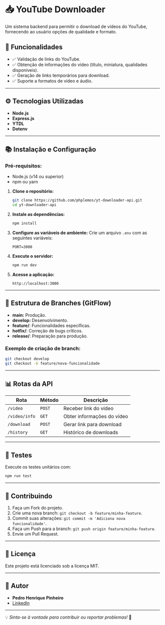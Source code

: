 # 📥 YouTube Downloader

Um sistema backend para permitir o download de vídeos do YouTube, fornecendo ao usuário opções de qualidade e formato.

## 🚀 **Funcionalidades**

- ✅ Validação de links do YouTube.
- ✅ Obtenção de informações do vídeo (título, miniatura, qualidades disponíveis).
- ✅ Geração de links temporários para download.
- ✅ Suporte a formatos de vídeo e áudio.

---

## ⚙️ **Tecnologias Utilizadas**

- **Node.js**
- **Express.js**
- **YTDL**
- **Dotenv**

---

## 📚 **Instalação e Configuração**

### **Pré-requisitos:**
- Node.js (v14 ou superior)
- npm ou yarn

1. **Clone o repositório:**
   ```bash
   git clone https://github.com/phplemos/yt-downloader-api.git
   cd yt-downloader-api
   ```

2. **Instale as dependências:**
   ```bash
   npm install
   ```

3. **Configure as variáveis de ambiente:**
   Crie um arquivo `.env` com as seguintes variáveis:
   ```env
   PORT=3000
   ```

4. **Execute o servidor:**
   ```bash
   npm run dev
   ```

5. **Acesse a aplicação:**
   ``` 
   http://localhost:3000 
   ```
---

## 🔀 **Estrutura de Branches (GitFlow)**

- **main:** Produção.
- **develop:** Desenvolvimento.
- **feature/**: Funcionalidades específicas.
- **hotfix/**: Correção de bugs críticos.
- **release/**: Preparação para produção.

### **Exemplo de criação de branch:**
```bash
git checkout develop
git checkout -b feature/nova-funcionalidade
```

---

## 📊 **Rotas da API**

| **Rota**      | **Método** | **Descrição**             |
|-------------- |----------- |-------------------------- |
| `/video`      | `POST`     | Receber link do vídeo     |
| `/video/info` | `GET`      | Obter informações do vídeo|
| `/download`   | `POST`     | Gerar link para download  |
| `/history`    | `GET`      | Histórico de downloads    |

---

## 🧪 **Testes**

Execute os testes unitários com:
```bash
npm run test
```

---

## 🤝 **Contribuindo**

1. Faça um Fork do projeto.
2. Crie uma nova branch: `git checkout -b feature/minha-feature`.
3. Commit suas alterações: `git commit -m 'Adiciona nova funcionalidade'`.
4. Faça um Push para a branch: `git push origin feature/minha-feature`.
5. Envie um Pull Request.

---

## 📄 **Licença**

Este projeto está licenciado sob a licença MIT.

---

## 👤 **Autor**

- **Pedro Henrique Pinheiro**
- [LinkedIn](https://linkedin.com/in/phplemos)
---

💡 *Sinta-se à vontade para contribuir ou reportar problemas!* 🚀
